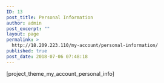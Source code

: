 ```yaml
---
ID: 13
post_title: Personal Information
author: admin
post_excerpt: ""
layout: page
permalink: >
  http://18.209.223.110/my-account/personal-information/
published: true
post_date: 2018-07-06 07:48:18
---
```

[project_theme_my_account_personal_info]